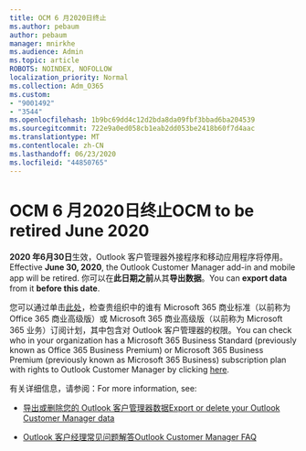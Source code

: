 ```yaml
---
title: OCM 6 月2020日终止
ms.author: pebaum
author: pebaum
manager: mnirkhe
ms.audience: Admin
ms.topic: article
ROBOTS: NOINDEX, NOFOLLOW
localization_priority: Normal
ms.collection: Adm_O365
ms.custom:
- "9001492"
- "3544"
ms.openlocfilehash: 1b9bc69dd4c12d2bda8da09fbf3bbad6ba204539
ms.sourcegitcommit: 722e9a0ed058cb1eab2dd053be2418b60f7d4aac
ms.translationtype: MT
ms.contentlocale: zh-CN
ms.lasthandoff: 06/23/2020
ms.locfileid: "44850765"
---
```

# <a name="ocm-to-be-retired-june-2020"></a><span data-ttu-id="50b28-102">OCM 6 月2020日终止</span><span class="sxs-lookup"><span data-stu-id="50b28-102">OCM to be retired June 2020</span></span>


<span data-ttu-id="50b28-103">**2020 年6月30日**生效，Outlook 客户管理器外接程序和移动应用程序将停用。</span><span class="sxs-lookup"><span data-stu-id="50b28-103">Effective **June 30, 2020**, the Outlook Customer Manager add-in and mobile app will be retired.</span></span> <span data-ttu-id="50b28-104">你可以在**此日期之前**从其**导出数据**。</span><span class="sxs-lookup"><span data-stu-id="50b28-104">You can  **export data**  from it  **before this date**.</span></span>  

<span data-ttu-id="50b28-105">您可以通过单击[此处](https://admin.microsoft.com/AdminPortal/Home?ref=/users)，检查贵组织中的谁有 Microsoft 365 商业标准（以前称为 Office 365 商业高级版）或 Microsoft 365 商业高级版（以前称为 Microsoft 365 业务）订阅计划，其中包含对 Outlook 客户管理器的权限。</span><span class="sxs-lookup"><span data-stu-id="50b28-105">You can check who in your organization has a Microsoft 365 Business Standard (previously known as Office 365 Business Premium) or Microsoft 365 Business Premium (previously known as Microsoft 365 Business) subscription plan with rights to Outlook Customer Manager by clicking [here](https://admin.microsoft.com/AdminPortal/Home?ref=/users).</span></span>

<span data-ttu-id="50b28-106">有关详细信息，请参阅：</span><span class="sxs-lookup"><span data-stu-id="50b28-106">For more information, see:</span></span>

- [<span data-ttu-id="50b28-107">导出或删除您的 Outlook 客户管理器数据</span><span class="sxs-lookup"><span data-stu-id="50b28-107">Export or delete your Outlook Customer Manager data</span></span>](https://support.office.com/article/1a421cb4-e8de-4b44-bfb8-710b92820439)

- [<span data-ttu-id="50b28-108">Outlook 客户经理常见问题解答</span><span class="sxs-lookup"><span data-stu-id="50b28-108">Outlook Customer Manager FAQ</span></span>](https://support.office.com/article/88e127ca-43a1-4c9d-8d52-6ad3a80f9c32)
